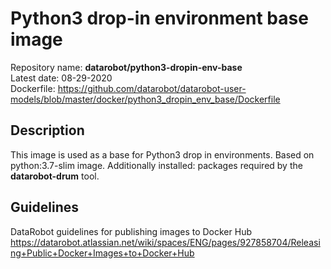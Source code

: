 # Python3 drop-in environment base image
Repository name: **datarobot/python3-dropin-env-base**  
Latest date: 08-29-2020  
Dockerfile: https://github.com/datarobot/datarobot-user-models/blob/master/docker/python3_dropin_env_base/Dockerfile

## Description
This image is used as a base for Python3 drop in environments.
Based on python:3.7-slim image. Additionally installed: packages required by the **datarobot-drum** tool.

## Guidelines
DataRobot guidelines for publishing images to Docker Hub
https://datarobot.atlassian.net/wiki/spaces/ENG/pages/927858704/Releasing+Public+Docker+Images+to+Docker+Hub
